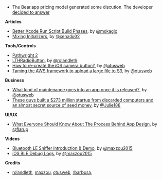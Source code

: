* The Bear.app pricing model generated some discution. The developer [decided to answer](http://help.shinyfrog.net/discussions/bear/302-pricing-model)

**Articles**

* [Better Xcode Run Script Build Phases](http://www.mokacoding.com/blog/better-build-phase-scripts/), by [@mokagio](https://twitter.com/mokagio)
* [Mixing Initializers](http://www.russbishop.net/mixing-initializers), by [@xenadu02](https://twitter.com/xenadu02)


**Tools/Controls**

* [Pathwright 2](https://www.pathwright.com/two)
* [LTHRadioButton](https://github.com/rolandleth/LTHRadioButton), by [@rolandleth](https://twitter.com/rolandleth)
* [How to re-create the iOS camera button?](http://www.mobdesignapps.fr/blog/2016/10/21/how-to-re-create-the-ios-camera-button?utm_source=iosGoodies&utm_medium=email&utm_campaign=awareness), by [@otusweb](https://twitter.com/otusweb)
* [Taming the AWS framework to upload a large file to S3](http://www.mobdesignapps.fr/blog/2016/10/26/uploading-large-file-to-aws-s3-in-the-background?utm_source=iosGoodies&utm_medium=email&utm_campaign=awareness), by [@otusweb](https://twitter.com/otusweb)

**Business**

* [What kind of maintenance goes into an app once it is released?](http://www.mobdesignapps.fr/blog/2016/10/12/what-kind-of-maintenance-goes-into-an-app-once-it-is-released?utm_source=iosGoodies&utm_medium=email&utm_campaign=awareness), by [@otusweb](https://twitter.com/otusweb)
* [These guys built a $273 million startup from discarded computers and an almost secret source of seed money](http://www.businessinsider.com/how-thousandeyes-grew-up-from-discarded-computers-2016-11), by [@Julie188](https://twitter.com/Julie188)

**UI/UX**

* [What Everyone Should Know About The Process Behind App Design](https://www.smashingmagazine.com/2016/11/what-everyone-should-know-about-the-process-behind-app-design/), by [@flarup](https://twitter.com/flarup)

**Videos**

* [Bluetooth LE Sniffer Introduction & Demo](http://youtu.be/2-1Dy2KzqE4), by [@maxzou2015](https://twitter.com/maxzou2015)
* [iOS BLE Debug Logs](http://youtu.be/M_YEqFHM6Xs), by [@maxzou2015](https://twitter.com/maxzou2015)

**Credits**

* [rolandleth](https://github.com/rolandleth), [maxzou](https://github.com/zouchaoqun), [otusweb](https://github.com/otusweb), [rbarbosa](https://github.com/rbarbosa),


